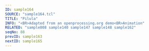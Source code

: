 ```yaml
---
ID: sample164
SOURCE: "sample164.tcl"
TITLE: "Pilula"
INFO: "<BR>Adapted from an openprocessing.org demo<BR>Animation"
RELATED: "sample008 sample140 sample147 sample148 sample162"
seqNo: 88
prevID: sample163
nextID: sample165
---
```

